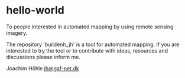 # hello-world

To people interested in automated mapping by using remote sensing imagery.

The repository 'buildenh_jh' is a tool for automated mapping.
If you are interested to try the tool or to contribute with ideas, resources and discussions please inform me.

Joachim Höhle
jh@gaf-net.dk
